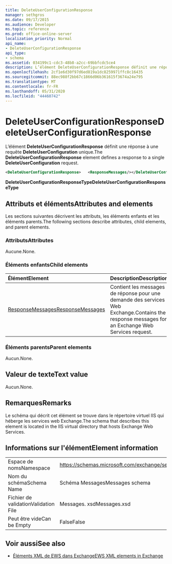 ```yaml
---
title: DeleteUserConfigurationResponse
manager: sethgros
ms.date: 09/17/2015
ms.audience: Developer
ms.topic: reference
ms.prod: office-online-server
localization_priority: Normal
api_name:
- DeleteUserConfigurationResponse
api_type:
- schema
ms.assetid: 034199c1-cdc3-48b8-a2cc-69bbfcdc5ce4
description: L’élément DeleteUserConfigurationResponse définit une réponse à une requête DeleteUserConfiguration unique.
ms.openlocfilehash: 2cf1e6d30f97d6ed819a1dc8259971ffc8c16435
ms.sourcegitcommit: 88ec988f2bb67c1866d06b361615f3674a24e795
ms.translationtype: MT
ms.contentlocale: fr-FR
ms.lasthandoff: 05/31/2020
ms.locfileid: "44460742"
---
```

# <a name="deleteuserconfigurationresponse"></a><span data-ttu-id="6a515-103">DeleteUserConfigurationResponse</span><span class="sxs-lookup"><span data-stu-id="6a515-103">DeleteUserConfigurationResponse</span></span>

<span data-ttu-id="6a515-104">L’élément **DeleteUserConfigurationResponse** définit une réponse à une requête **DeleteUserConfiguration** unique.</span><span class="sxs-lookup"><span data-stu-id="6a515-104">The **DeleteUserConfigurationResponse** element defines a response to a single **DeleteUserConfiguration** request.</span></span> 
  
```xml
<DeleteUserConfigurationResponse>   <ResponseMessages/></DeleteUserConfigurationResponse>
```

 <span data-ttu-id="6a515-105">**DeleteUserConfigurationResponseType**</span><span class="sxs-lookup"><span data-stu-id="6a515-105">**DeleteUserConfigurationResponseType**</span></span>
## <a name="attributes-and-elements"></a><span data-ttu-id="6a515-106">Attributs et éléments</span><span class="sxs-lookup"><span data-stu-id="6a515-106">Attributes and elements</span></span>

<span data-ttu-id="6a515-107">Les sections suivantes décrivent les attributs, les éléments enfants et les éléments parents.</span><span class="sxs-lookup"><span data-stu-id="6a515-107">The following sections describe attributes, child elements, and parent elements.</span></span>
  
### <a name="attributes"></a><span data-ttu-id="6a515-108">Attributs</span><span class="sxs-lookup"><span data-stu-id="6a515-108">Attributes</span></span>

<span data-ttu-id="6a515-109">Aucune.</span><span class="sxs-lookup"><span data-stu-id="6a515-109">None.</span></span>
  
### <a name="child-elements"></a><span data-ttu-id="6a515-110">Éléments enfants</span><span class="sxs-lookup"><span data-stu-id="6a515-110">Child elements</span></span>

|<span data-ttu-id="6a515-111">**Élément**</span><span class="sxs-lookup"><span data-stu-id="6a515-111">**Element**</span></span>|<span data-ttu-id="6a515-112">**Description**</span><span class="sxs-lookup"><span data-stu-id="6a515-112">**Description**</span></span>|
|:-----|:-----|
|[<span data-ttu-id="6a515-113">ResponseMessages</span><span class="sxs-lookup"><span data-stu-id="6a515-113">ResponseMessages</span></span>](responsemessages.md) <br/> |<span data-ttu-id="6a515-114">Contient les messages de réponse pour une demande des services Web Exchange.</span><span class="sxs-lookup"><span data-stu-id="6a515-114">Contains the response messages for an Exchange Web Services request.</span></span>  <br/> |
   
### <a name="parent-elements"></a><span data-ttu-id="6a515-115">Éléments parents</span><span class="sxs-lookup"><span data-stu-id="6a515-115">Parent elements</span></span>

<span data-ttu-id="6a515-116">Aucun.</span><span class="sxs-lookup"><span data-stu-id="6a515-116">None.</span></span>
  
## <a name="text-value"></a><span data-ttu-id="6a515-117">Valeur de texte</span><span class="sxs-lookup"><span data-stu-id="6a515-117">Text value</span></span>

<span data-ttu-id="6a515-118">Aucun.</span><span class="sxs-lookup"><span data-stu-id="6a515-118">None.</span></span>
  
## <a name="remarks"></a><span data-ttu-id="6a515-119">Remarques</span><span class="sxs-lookup"><span data-stu-id="6a515-119">Remarks</span></span>

<span data-ttu-id="6a515-120">Le schéma qui décrit cet élément se trouve dans le répertoire virtuel IIS qui héberge les services web Exchange.</span><span class="sxs-lookup"><span data-stu-id="6a515-120">The schema that describes this element is located in the IIS virtual directory that hosts Exchange Web Services.</span></span>
  
## <a name="element-information"></a><span data-ttu-id="6a515-121">Informations sur l'élément</span><span class="sxs-lookup"><span data-stu-id="6a515-121">Element information</span></span>

|||
|:-----|:-----|
|<span data-ttu-id="6a515-122">Espace de noms</span><span class="sxs-lookup"><span data-stu-id="6a515-122">Namespace</span></span>  <br/> |https://schemas.microsoft.com/exchange/services/2006/messages  <br/> |
|<span data-ttu-id="6a515-123">Nom du schéma</span><span class="sxs-lookup"><span data-stu-id="6a515-123">Schema Name</span></span>  <br/> |<span data-ttu-id="6a515-124">Schéma Messages</span><span class="sxs-lookup"><span data-stu-id="6a515-124">Messages schema</span></span>  <br/> |
|<span data-ttu-id="6a515-125">Fichier de validation</span><span class="sxs-lookup"><span data-stu-id="6a515-125">Validation File</span></span>  <br/> |<span data-ttu-id="6a515-126">Messages. xsd</span><span class="sxs-lookup"><span data-stu-id="6a515-126">Messages.xsd</span></span>  <br/> |
|<span data-ttu-id="6a515-127">Peut être vide</span><span class="sxs-lookup"><span data-stu-id="6a515-127">Can be Empty</span></span>  <br/> |<span data-ttu-id="6a515-128">False</span><span class="sxs-lookup"><span data-stu-id="6a515-128">False</span></span>  <br/> |
   
## <a name="see-also"></a><span data-ttu-id="6a515-129">Voir aussi</span><span class="sxs-lookup"><span data-stu-id="6a515-129">See also</span></span>

- [<span data-ttu-id="6a515-130">Éléments XML de EWS dans Exchange</span><span class="sxs-lookup"><span data-stu-id="6a515-130">EWS XML elements in Exchange</span></span>](ews-xml-elements-in-exchange.md)

